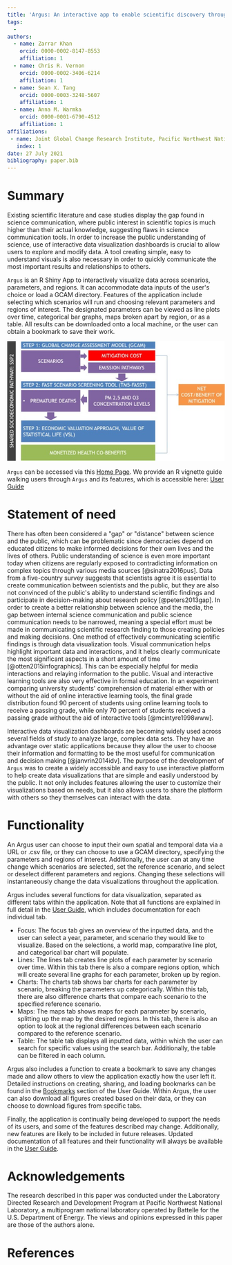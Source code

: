 ```yaml
---
title: 'Argus: An interactive app to enable scientific discovery through multi-sector and multi-scale visual analytics'
tags:
  - 
authors:
  - name: Zarrar Khan
    orcid: 0000-0002-8147-8553
    affiliation: 1
  - name: Chris R. Vernon
    orcid: 0000-0002-3406-6214
    affiliation: 1  
  - name: Sean X. Tang
    orcid: 0000-0003-3248-5607
    affiliation: 1
  - name: Anna M. Warmka
    orcid: 0000-0001-6790-4512
    affiliation: 1
affiliations:
 - name: Joint Global Change Research Institute, Pacific Northwest National Laboratory, College Park, MD, USA
   index: 1
date: 27 July 2021
bibliography: paper.bib
---
```

# Summary
Existing scientific literature and case studies display the gap found in science communication, where public interest in scientific topics is much higher than their actual knowledge, suggesting flaws in science communication tools.
In order to increase the public understanding of science, use of interactive data visualization dashboards is crucial to allow users to explore and modify data. A tool creating simple, easy to understand visuals is also necessary in order to quickly communicate the most important results
and relationships to others.

`Argus` is an R Shiny App to interactively visualize data across scenarios, parameters, and regions. It can accommodate data inputs of the user's choice or load a GCAM directory.
Features of the application include selecting which scenarios will run and choosing relevant parameters and regions of interest. The designated parameters can be viewed as line plots over time, categorical bar graphs, maps broken apart by region, or as a table.
All results can be downloaded onto a local machine, or the user can obtain a bookmark to save their work.

![`Argus` landing page](figure1.png)

`Argus` can be accessed via this [Home Page](https://jgcri.github.io/argus/index.html). We provide an R vignette guide walking users through `Argus` and its features, which is accessible here: [User Guide](https://jgcri.github.io/argus/articles/vignette_argus.html)

# Statement of need
There has often been considered a "gap" or "distance" between science and the public, which can be problematic since democracies depend on educated citizens to make informed decisions for their own lives and the lives of others. 
Public understanding of science is even more important today when citizens are regularly exposed to contradicting information on complex topics through various media sources [@sinatra2016pus].
Data from a five-country survey suggests that scientists agree it is essential to create communication between scientists and the public, but they are also not convinced of the public's ability to understand scientific findings and participate in decision-making about research policy [@peters2013gap].
In order to create a better relationship between science and the media, the gap between internal science communication and public science communication needs to be narrowed, meaning a special effort must be made in communicating scientific research finding to those creating policies and making decisions. 
One method of effectively communicating scientific findings is through data visualization tools.
Visual communication helps highlight important data and interactions, and it helps clearly communicate the most significant aspects in a short amount of time [@otten2015infographics]. This can be especially helpful for media interactions and relaying information to the public.
Visual and interactive learning tools are also very effective in formal education. In an experiment comparing university students' comprehension of material either with or without the aid of online interactive learning tools, the final grade distribution found 90 percent of students using online learning tools to receive a passing grade,
while only 70 percent of students received a passing grade without the aid of interactive tools [@mcintyre1998www].

Interactive data visualization dashboards are becoming widely used across several fields of study to analyze large, complex data sets. They have an advantage over static applications because they allow the user to choose their information and formatting to be the most useful for communication and decision making [@janvrin2014idv].
The purpose of the development of `Argus` was to create a widely accessible and easy to use interactive platform to help create data visualizations that are simple and easily understood by the public. It not only includes features allowing the user to customize their visualizations based on needs,
but it also allows users to share the platform with others so they themselves can interact with the data.

# Functionality
An Argus user can choose to input their own spatial and temporal data via a URL or .csv file, or they can choose to use a GCAM directory, specifying the parameters and regions of interest.
Additionally, the user can at any time change which scenarios are selected, set the reference scenario, and select or deselect different parameters and regions. Changing these selections will instantaneously change the data visualizations throughout the application.

Argus includes several functions for data visualization, separated as different tabs within the application.
Note that all functions are explained in full detail in the [User Guide](https://jgcri.github.io/argus/articles/vignette_argus.html), which includes documentation for each individual tab.

+ Focus: The focus tab gives an overview of the inputted data, and the user can select a year, parameter, and scenario they would like to visualize. Based on the selections, a world map, comparative line plot, and categorical bar chart will populate.
+ Lines: The lines tab creates line plots of each parameter by scenario over time. Within this tab there is also a compare regions option, which will create several line graphs for each parameter, broken up by region.
+ Charts: The charts tab shows bar charts for each parameter by scenario, breaking the parameters up categorically. Within this tab, there are also difference charts that compare each scenario to the specified reference scenario.
+ Maps: The maps tab shows maps for each parameter by scenario, splitting up the map by the desired regions. In this tab, there is also an option to look at the regional differences between each scenario compared to the reference scenario.
+ Table: The table tab displays all inputted data, within which the user can search for specific values using the search bar. Additionally, the table can be filtered in each column.

Argus also includes a function to create a bookmark to save any changes made and allow others to view the application exactly how the user left it.
Detailed instructions on creating, sharing, and loading bookmarks can be found in the [Bookmarks](https://jgcri.github.io/argus/articles/vignette_argus.html#bookmarks-1) section of the User Guide.
Within Argus, the user can also download all figures created based on their data, or they can choose to download figures from specific tabs.

Finally, the application is continually being developed to support the needs of its users, and some of the features described may change. Additionally, new features are likely to be included in future releases.
Updated documentation of all features and their functionality will always be available in the [User Guide](https://jgcri.github.io/argus/articles/vignette_argus.html).

# Acknowledgements
The research described in this paper was conducted under the Laboratory Directed Research and Development Program at Pacific Northwest National Laboratory, a multiprogram national laboratory operated by Battelle for the U.S. Department of Energy. 
The views and opinions expressed in this paper are those of the authors alone.

# References
